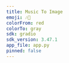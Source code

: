 ```yaml
---
title: Music To Image
emoji: 🎶🌅
colorFrom: red
colorTo: gray
sdk: gradio
sdk_version: 3.47.1
app_file: app.py
pinned: false
---
```

